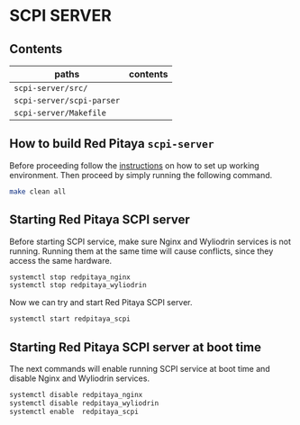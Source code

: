 # SCPI SERVER

## Contents

| paths                         | contents
|-------------------------------|---------
| `scpi-server/src/`            |
| `scpi-server/scpi-parser`     |
| `scpi-server/Makefile`        |


## How to build Red Pitaya `scpi-server`
Before proceeding follow the [instructions](https://github.com/RedPitaya/RedPitaya/blob/master/doc/developer.rst) on how to set up working environment.
Then proceed by simply running the following command.
```bash
make clean all
``` 

## Starting Red Pitaya SCPI server

Before starting SCPI service, make sure Nginx and Wyliodrin services is not running. Running them at the same time will cause conflicts, since they access the same hardware.
```bash
systemctl stop redpitaya_nginx
systemctl stop redpitaya_wyliodrin
```
Now we can try and start Red Pitaya SCPI server.
```bash
systemctl start redpitaya_scpi
```

## Starting Red Pitaya SCPI server at boot time

The next commands will enable running SCPI service at boot time and disable Nginx and Wyliodrin services.
```bash
systemctl disable redpitaya_nginx
systemctl disable redpitaya_wyliodrin
systemctl enable  redpitaya_scpi
```
